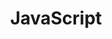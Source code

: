 ---
    title: JavaScript
    level: 70%
    img: https://cdn.jsdelivr.net/gh/devicons/devicon/icons/javascript/javascript-original.svg
---